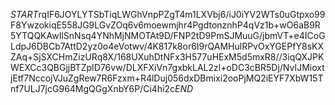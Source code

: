 $START$rqIF6JOYLYTSbTiqLWGhVnpPZgT4m1LXVbj6/iJ0iYV2WTs0uGtpxo99F8YwzokiqE558JG9LGvZOq6v6moewmjhr4PgdtonznhP4qVz1b+wO6aB9R5YTQQKAwIlSnNsq4YNhMjNMOTAt9D/FNP2tD9PmSJMuuG/jbmVT+e4ICoGLdpJ6DBCb7AttD2yz0o4eVotwv/4K817k8or6I9rQAMHulRPvOxYGEPfY8sKXZAq+SjSXCHmZizURq8X/168UXuhDtNFx3H577uHExM5d5mxR8//3iqQXJPKWEXCc3QBGjjBTZpID76vw/DLXFXiVn7gxbkLAL2zl+oDC3cBR5Dj/NvIJMioxtjEtf7NccojVJuZgRew7R6Fzxm+R4lDuj056dxDBmixi2ooPjMQ2iEYF7XbW15Tnf7ULJ7jcG964MgQGgXnbY6P/Ci4hi2c$END$